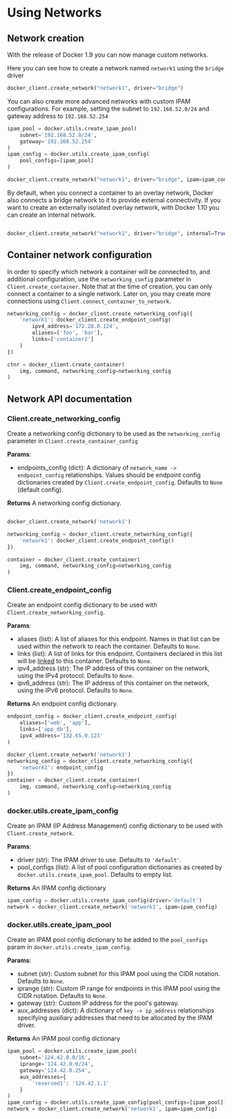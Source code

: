 # Using Networks

## Network creation

With the release of Docker 1.9 you can now manage custom networks.


Here you can see how to create a network named `network1` using
the `bridge` driver

```python
docker_client.create_network("network1", driver="bridge")
```

You can also create more advanced networks with custom IPAM configurations.
For example, setting the subnet to `192.168.52.0/24` and gateway address
to `192.168.52.254`

```python
ipam_pool = docker.utils.create_ipam_pool(
    subnet='192.168.52.0/24',
    gateway='192.168.52.254'
)
ipam_config = docker.utils.create_ipam_config(
    pool_configs=[ipam_pool]
)

docker_client.create_network("network1", driver="bridge", ipam=ipam_config)
```

By default, when you connect a container to an overlay network, Docker also
connects a bridge network to it to provide external connectivity. If you want
to create an externally isolated overlay network, with Docker 1.10 you can
create an internal network.

```python

docker_client.create_network("network1", driver="bridge", internal=True)
```

## Container network configuration

In order to specify which network a container will be connected to, and
additional configuration, use the `networking_config` parameter in
`Client.create_container`. Note that at the time of creation, you can
only connect a container to a single network. Later on, you may create more
connections using `Client.connect_container_to_network`.


```python
networking_config = docker_client.create_networking_config({
    'network1': docker_client.create_endpoint_config(
        ipv4_address='172.28.0.124',
        aliases=['foo', 'bar'],
        links=['container2']
    )
})

ctnr = docker_client.create_container(
    img, command, networking_config=networking_config
)

```

## Network API documentation

### Client.create_networking_config

Create a networking config dictionary to be used as the `networking_config`
parameter in `Client.create_container_config`

**Params**:

* endpoints_config (dict): A dictionary of `network_name -> endpoint_config`
  relationships. Values should be endpoint config dictionaries created by
  `Client.create_endpoint_config`. Defaults to `None` (default config).

**Returns** A networking config dictionary.

```python

docker_client.create_network('network1')

networking_config = docker_client.create_networking_config({
    'network1': docker_client.create_endpoint_config()
})

container = docker_client.create_container(
    img, command, networking_config=networking_config
)
```


### Client.create_endpoint_config

Create an endpoint config dictionary to be used with
`Client.create_networking_config`.

**Params**:

* aliases (list): A list of aliases for this endpoint. Names in that list can
  be used within the network to reach the container. Defaults to `None`.
* links (list): A list of links for this endpoint. Containers declared in this
  list will be [linked](https://docs.docker.com/engine/userguide/networking/work-with-networks/#linking-containers-in-user-defined-networks)
  to this container. Defaults to `None`.
* ipv4_address (str): The IP address of this container on the network,
  using the IPv4 protocol. Defaults to `None`.
* ipv6_address (str): The IP address of this container on the network,
  using the IPv6 protocol. Defaults to `None`.

**Returns** An endpoint config dictionary.

```python
endpoint_config = docker_client.create_endpoint_config(
    aliases=['web', 'app'],
    links=['app_db'],
    ipv4_address='132.65.0.123'
)

docker_client.create_network('network1')
networking_config = docker_client.create_networking_config({
    'network1': endpoint_config
})
container = docker_client.create_container(
    img, command, networking_config=networking_config
)
```
### docker.utils.create_ipam_config

Create an IPAM (IP Address Management) config dictionary to be used with
`Client.create_network`.


**Params**:

* driver (str): The IPAM driver to use. Defaults to `'default'`.
* pool_configs (list): A list of pool configuration dictionaries as created
  by `docker.utils.create_ipam_pool`. Defaults to empty list.

**Returns** An IPAM config dictionary

```python
ipam_config = docker.utils.create_ipam_config(driver='default')
network = docker_client.create_network('network1', ipam=ipam_config)
```

### docker.utils.create_ipam_pool

Create an IPAM pool config dictionary to be added to the `pool_configs` param
in `docker.utils.create_ipam_config`.

**Params**:

* subnet (str): Custom subnet for this IPAM pool using the CIDR notation.
  Defaults to `None`.
* iprange (str): Custom IP range for endpoints in this IPAM pool using the
  CIDR notation. Defaults to `None`.
* gateway (str): Custom IP address for the pool's gateway.
* aux_addresses (dict): A dictionary of `key -> ip_address` relationships
  specifying auxiliary addresses that need to be allocated by the
  IPAM driver.

**Returns** An IPAM pool config dictionary

```python
ipam_pool = docker.utils.create_ipam_pool(
    subnet='124.42.0.0/16',
    iprange='124.42.0.0/24',
    gateway='124.42.0.254',
    aux_addresses={
        'reserved1': '124.42.1.1'
    }
)
ipam_config = docker.utils.create_ipam_config(pool_configs=[ipam_pool])
network = docker_client.create_network('network1', ipam=ipam_config)
```
